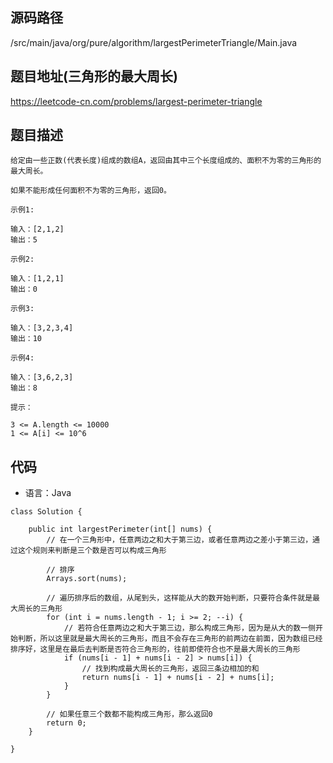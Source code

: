 ## 源码路径

/src/main/java/org/pure/algorithm/largestPerimeterTriangle/Main.java

## 题目地址(三角形的最大周长)

https://leetcode-cn.com/problems/largest-perimeter-triangle

## 题目描述

```
给定由一些正数(代表长度)组成的数组A，返回由其中三个长度组成的、面积不为零的三角形的最大周长。

如果不能形成任何面积不为零的三角形，返回0。

示例1:

输入：[2,1,2]
输出：5

示例2:

输入：[1,2,1]
输出：0

示例3:

输入：[3,2,3,4]
输出：10

示例4:

输入：[3,6,2,3]
输出：8

提示：

3 <= A.length <= 10000
1 <= A[i] <= 10^6
```

## 代码

- 语言：Java

```
class Solution {

    public int largestPerimeter(int[] nums) {
        // 在一个三角形中，任意两边之和大于第三边，或者任意两边之差小于第三边，通过这个规则来判断是三个数是否可以构成三角形

        // 排序
        Arrays.sort(nums);

        // 遍历排序后的数组，从尾到头，这样能从大的数开始判断，只要符合条件就是最大周长的三角形
        for (int i = nums.length - 1; i >= 2; --i) {
            // 若符合任意两边之和大于第三边，那么构成三角形，因为是从大的数一侧开始判断，所以这里就是最大周长的三角形，而且不会存在三角形的前两边在前面，因为数组已经排序好，这里是在最后去判断是否符合三角形的，往前即使符合也不是最大周长的三角形
            if (nums[i - 1] + nums[i - 2] > nums[i]) {
                // 找到构成最大周长的三角形，返回三条边相加的和
                return nums[i - 1] + nums[i - 2] + nums[i];
            }
        }

        // 如果任意三个数都不能构成三角形，那么返回0
        return 0;
    }

}
```